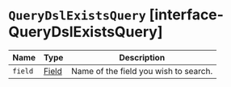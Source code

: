 # `QueryDslExistsQuery` [interface-QueryDslExistsQuery]

| Name | Type | Description |
| - | - | - |
| `field` | [Field](./Field.md) | Name of the field you wish to search. |
